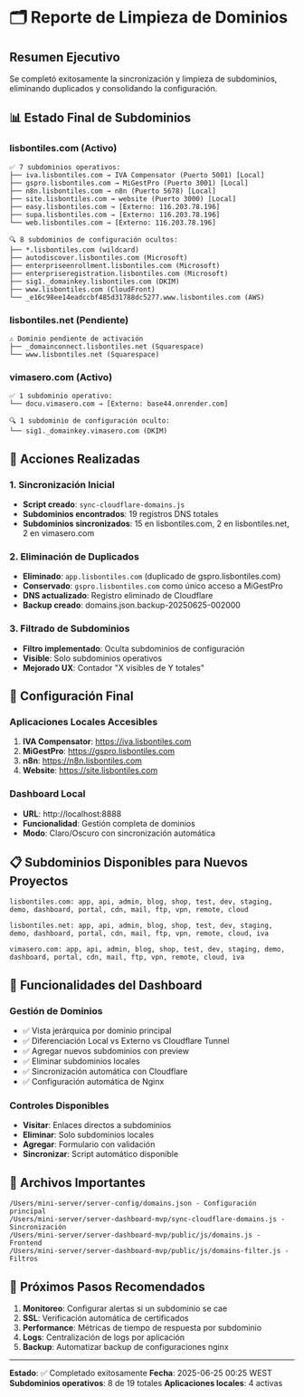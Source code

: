 # 🗂️ Reporte de Limpieza de Dominios

## Resumen Ejecutivo
Se completó exitosamente la sincronización y limpieza de subdominios, eliminando duplicados y consolidando la configuración.

## 📊 Estado Final de Subdominios

### lisbontiles.com (Activo)
```
✅ 7 subdominios operativos:
├── iva.lisbontiles.com → IVA Compensator (Puerto 5001) [Local]
├── gspro.lisbontiles.com → MiGestPro (Puerto 3001) [Local] 
├── n8n.lisbontiles.com → n8n (Puerto 5678) [Local]
├── site.lisbontiles.com → website (Puerto 3000) [Local]
├── easy.lisbontiles.com → [Externo: 116.203.78.196]
├── supa.lisbontiles.com → [Externo: 116.203.78.196]
└── web.lisbontiles.com → [Externo: 116.203.78.196]

🔍 8 subdominios de configuración ocultos:
├── *.lisbontiles.com (wildcard)
├── autodiscover.lisbontiles.com (Microsoft)
├── enterpriseenrollment.lisbontiles.com (Microsoft)
├── enterpriseregistration.lisbontiles.com (Microsoft)
├── sig1._domainkey.lisbontiles.com (DKIM)
├── www.lisbontiles.com (CloudFront)
└── _e16c98ee14eadccbf485d31788dc5277.www.lisbontiles.com (AWS)
```

### lisbontiles.net (Pendiente)
```
⚠️ Dominio pendiente de activación
├── _domainconnect.lisbontiles.net (Squarespace)
└── www.lisbontiles.net (Squarespace)
```

### vimasero.com (Activo)
```
✅ 1 subdominio operativo:
└── docu.vimasero.com → [Externo: base44.onrender.com]

🔍 1 subdominio de configuración oculto:
└── sig1._domainkey.vimasero.com (DKIM)
```

## 🔧 Acciones Realizadas

### 1. Sincronización Inicial
- **Script creado**: `sync-cloudflare-domains.js`
- **Subdominios encontrados**: 19 registros DNS totales
- **Subdominios sincronizados**: 15 en lisbontiles.com, 2 en lisbontiles.net, 2 en vimasero.com

### 2. Eliminación de Duplicados
- **Eliminado**: `app.lisbontiles.com` (duplicado de gspro.lisbontiles.com)
- **Conservado**: `gspro.lisbontiles.com` como único acceso a MiGestPro
- **DNS actualizado**: Registro eliminado de Cloudflare
- **Backup creado**: domains.json.backup-20250625-002000

### 3. Filtrado de Subdominios
- **Filtro implementado**: Oculta subdominios de configuración
- **Visible**: Solo subdominios operativos
- **Mejorado UX**: Contador "X visibles de Y totales"

## 🎯 Configuración Final

### Aplicaciones Locales Accesibles
1. **IVA Compensator**: https://iva.lisbontiles.com
2. **MiGestPro**: https://gspro.lisbontiles.com  
3. **n8n**: https://n8n.lisbontiles.com
4. **Website**: https://site.lisbontiles.com

### Dashboard Local
- **URL**: http://localhost:8888
- **Funcionalidad**: Gestión completa de dominios
- **Modo**: Claro/Oscuro con sincronización automática

## 📋 Subdominios Disponibles para Nuevos Proyectos

```
lisbontiles.com: app, api, admin, blog, shop, test, dev, staging, demo, dashboard, portal, cdn, mail, ftp, vpn, remote, cloud

lisbontiles.net: app, api, admin, blog, shop, test, dev, staging, demo, dashboard, portal, cdn, mail, ftp, vpn, remote, cloud, iva

vimasero.com: app, api, admin, blog, shop, test, dev, staging, demo, dashboard, portal, cdn, mail, ftp, vpn, remote, cloud, iva
```

## 🚀 Funcionalidades del Dashboard

### Gestión de Dominios
- ✅ Vista jerárquica por dominio principal
- ✅ Diferenciación Local vs Externo vs Cloudflare Tunnel
- ✅ Agregar nuevos subdominios con preview
- ✅ Eliminar subdominios locales
- ✅ Sincronización automática con Cloudflare
- ✅ Configuración automática de Nginx

### Controles Disponibles
- **Visitar**: Enlaces directos a subdominios
- **Eliminar**: Solo subdominios locales
- **Agregar**: Formulario con validación
- **Sincronizar**: Script automático disponible

## 📁 Archivos Importantes

```
/Users/mini-server/server-config/domains.json - Configuración principal
/Users/mini-server/server-dashboard-mvp/sync-cloudflare-domains.js - Sincronización
/Users/mini-server/server-dashboard-mvp/public/js/domains.js - Frontend
/Users/mini-server/server-dashboard-mvp/public/js/domains-filter.js - Filtros
```

## 🔮 Próximos Pasos Recomendados

1. **Monitoreo**: Configurar alertas si un subdominio se cae
2. **SSL**: Verificación automática de certificados
3. **Performance**: Métricas de tiempo de respuesta por subdominio
4. **Logs**: Centralización de logs por aplicación
5. **Backup**: Automatizar backup de configuraciones nginx

---
**Estado**: ✅ Completado exitosamente
**Fecha**: 2025-06-25 00:25 WEST
**Subdominios operativos**: 8 de 19 totales
**Aplicaciones locales**: 4 activas